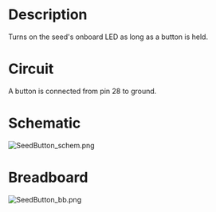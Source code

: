 # Description
Turns on the seed's onboard LED as long as a button is held.

# Circuit
A button is connected from pin 28 to ground.

# Schematic
![SeedButton_schem.png](https://github.com/electro-smith/DaisyExamples/blob/master/seed/SeedButton/resources/SeedButton_schem.png)

# Breadboard
![SeedButton_bb.png](https://github.com/electro-smith/DaisyExamples/blob/master/seed/SeedButton/resources/SeedButton_bb.png)
